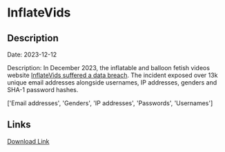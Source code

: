 # InflateVids

## Description

Date: 2023-12-12

Description:
In December 2023, the inflatable and balloon fetish videos website <a href="https://twitter.com/InflateVids/status/1734114873317925294" target="_blank" rel="noopener">InflateVids suffered a data breach</a>. The incident exposed over 13k unique email addresses alongside usernames, IP addresses, genders and SHA-1 password hashes.


['Email addresses', 'Genders', 'IP addresses', 'Passwords', 'Usernames']

## Links

[Download Link](https://link-to.net/1229997/491.1992771186666/dynamic/?r=aHR0cHM6Ly93d3cubWVkaWFmaXJlLmNvbS92aWV3L3JtaXNSODMySFVmdnhnei90dWJlLmluZmxhdGV2aWRzLnh5ei9maWxl)